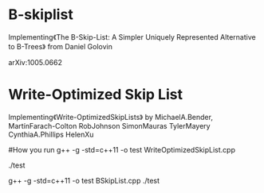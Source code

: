 # B-skiplist

Implementing《The B-Skip-List: A Simpler Uniquely Represented Alternative to B-Trees》 from Daniel Golovin

arXiv:1005.0662

# Write-Optimized Skip List

Implementing《Write-OptimizedSkipLists》 by MichaelA.Bender, MartínFarach-Colton RobJohnson SimonMauras TylerMayery CynthiaA.Phillips HelenXu


#How you run
g++ -g -std=c++11 -o test WriteOptimizedSkipList.cpp

./test

g++ -g -std=c++11 -o test BSkipList.cpp
./test


